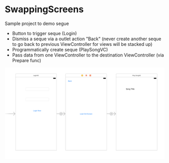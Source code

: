 # SwappingScreens

Sample project to demo segue 
- Button to trigger seque (Login)
- Dismiss a seque via a outlet action "Back" (never create another seque to go back to previous ViewController for views will be stacked up)
- Programmatically create seque (PlaySongVC)
- Pass data from one ViewController to the destination ViewController (via Prepare func)

<img width=680 src=./screenshot/storyboard.png>
